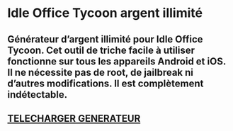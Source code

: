 # Idle Office Tycoon argent illimité
## Générateur d’argent illimité pour Idle Office Tycoon. Cet outil de triche facile à utiliser fonctionne sur tous les appareils Android et iOS. Il ne nécessite pas de root, de jailbreak ni d’autres modifications. Il est complètement indétectable.

## [TELECHARGER GENERATEUR](https://stellardownload.pro/cl/i/g68gjp)


